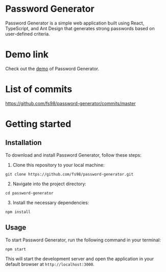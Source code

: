 # Password Generator

Password Generator is a simple web application built using React, TypeScript, and Ant Design that generates strong passwords based on user-defined criteria.

# Demo link

Check out the [demo](https://fs98.github.io/password-generator/) of Password Generator.

# List of commits

https://github.com/fs98/password-generator/commits/master

# Getting started

## Installation

To download and install Password Generator, follow these steps:

1. Clone this repository to your local machine:

```
git clone https://github.com/fs98/password-generator.git
```

2. Navigate into the project directory:

```
cd password-generator
```

3. Install the necessary dependencies:

```
npm install
```

## Usage

To start Password Generator, run the following command in your terminal:

```
npm start
```

This will start the development server and open the application in your default browser at `http://localhost:3000`.
